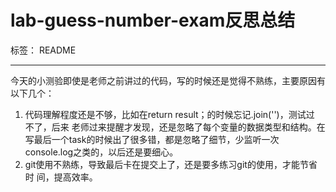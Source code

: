 # lab-guess-number-exam反思总结

标签： README

---
今天的小测验即使是老师之前讲过的代码，写的时候还是觉得不熟练，主要原因有以下几个：
1. 代码理解程度还是不够，比如在return result；的时候忘记.join('')，测试过
不了，后来 老师过来提醒才发现，还是忽略了每个变量的数据类型和结构。在写最后一个task的时候出了很多错，都是忽略了细节，少监听一次console.log之类的，以后还是要细心。
2. git使用不熟练，导致最后卡在提交上了，还是要多练习git的使用，才能节省时
 间，提高效率。


